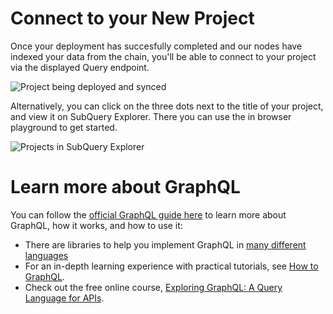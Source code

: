 # Connect to your New Project

Once your deployment has succesfully completed and our nodes have indexed your data from the chain, you'll be able to connect to your project via the displayed Query endpoint.

![Project being deployed and synced](https://static.subquery.network/media/projects/projects-deploy-sync.png)

Alternatively, you can click on the three dots next to the title of your project, and view it on SubQuery Explorer. There you can use the in browser playground to get started.

![Projects in SubQuery Explorer](https://static.subquery.network/media/projects/projects-explorer.png)

# Learn more about GraphQL

You can follow the [official GraphQL guide here](https://graphql.org/learn/) to learn more about GraphQL, how it works, and how to use it:
- There are libraries to help you implement GraphQL in [many different languages](https://graphql.org/code/)
- For an in-depth learning experience with practical tutorials, see [How to GraphQL](https://www.howtographql.com/).
- Check out the free online course, [Exploring GraphQL: A Query Language for APIs](https://www.edx.org/course/exploring-graphql-a-query-language-for-apis).
